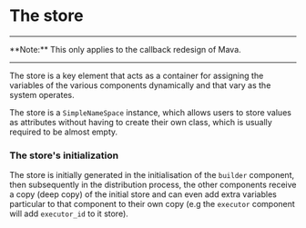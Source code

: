 # The store

<hr>
**Note:** This only applies to the callback redesign of Mava.
<hr>

The store is a key element that acts as a container for assigning the variables of the various components dynamically and that vary as the system operates.

The store is a `SimpleNameSpace` instance, which allows users to store values as attributes without having to create their own class, which is usually required to be almost empty.

### The store's initialization
The store is initially generated in the initialisation of the `builder` component, then subsequently in the distribution process, the other components receive a copy (deep copy) of the initial store and can even add extra variables particular to that component to their own copy (e.g the `executor` component will add `executor_id` to it store).
